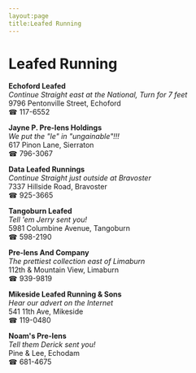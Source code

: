 ```yaml
---
layout:page
title:Leafed Running
---
```

# Leafed Running

**Echoford Leafed**  
_Continue Straight east at the National, Turn for 7 feet_  
9796 Pentonville Street, Echoford  
☎ 117-6552



**Jayne P. Pre-lens Holdings**  
_We put the "le" in "ungainable"!!!_  
617 Pinon Lane, Sierraton  
☎ 796-3067



**Data Leafed Runnings**  
_Continue Straight just outside at Bravoster_  
7337 Hillside Road, Bravoster  
☎ 925-3665



**Tangoburn Leafed**  
_Tell 'em Jerry sent you!_  
5981 Columbine Avenue, Tangoburn  
☎ 598-2190



**Pre-lens And Company**  
_The prettiest collection east of Limaburn_  
112th & Mountain View, Limaburn  
☎ 939-9819



**Mikeside Leafed Running & Sons**  
_Hear our advert on the Internet_  
541 11th Ave, Mikeside  
☎ 119-0480



**Noam's Pre-lens**  
_Tell them Derick sent you!_  
Pine & Lee, Echodam  
☎ 681-4675



